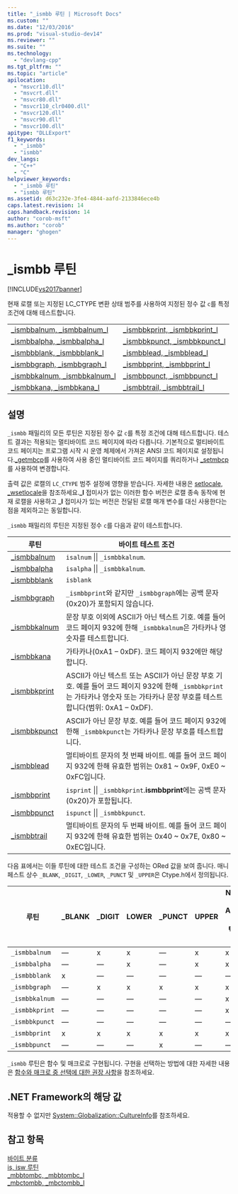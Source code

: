 ```yaml
---
title: "_ismbb 루틴 | Microsoft Docs"
ms.custom: ""
ms.date: "12/03/2016"
ms.prod: "visual-studio-dev14"
ms.reviewer: ""
ms.suite: ""
ms.technology: 
  - "devlang-cpp"
ms.tgt_pltfrm: ""
ms.topic: "article"
apilocation: 
  - "msvcr110.dll"
  - "msvcrt.dll"
  - "msvcr80.dll"
  - "msvcr110_clr0400.dll"
  - "msvcr120.dll"
  - "msvcr90.dll"
  - "msvcr100.dll"
apitype: "DLLExport"
f1_keywords: 
  - "_ismbb"
  - "ismbb"
dev_langs: 
  - "C++"
  - "C"
helpviewer_keywords: 
  - "_ismbb 루틴"
  - "ismbb 루틴"
ms.assetid: d63c232e-3fe4-4844-aafd-2133846ece4b
caps.latest.revision: 14
caps.handback.revision: 14
author: "corob-msft"
ms.author: "corob"
manager: "ghogen"
---
```

# _ismbb 루틴
[!INCLUDE[vs2017banner](../assembler/inline/includes/vs2017banner.md)]

현재 로캘 또는 지정된 LC\_CTYPE 변환 상태 범주를 사용하여 지정된 정수 값 `c`를 특정 조건에 대해 테스트합니다.  
  
|||  
|-|-|  
|[\_ismbbalnum, \_ismbbalnum\_l](../c-runtime-library/reference/ismbbalnum-ismbbalnum-l.md)|[\_ismbbkprint, \_ismbbkprint\_l](../c-runtime-library/reference/ismbbkprint-ismbbkprint-l.md)|  
|[\_ismbbalpha, \_ismbbalpha\_l](http://msdn.microsoft.com/ko-kr/8e54cb92-fc2b-41f5-8ab4-b22ac8aa9ad0)|[\_ismbbkpunct, \_ismbbkpunct\_l](../c-runtime-library/reference/ismbbkpunct-ismbbkpunct-l.md)|  
|[\_ismbbblank, \_ismbbblank\_l](../c-runtime-library/reference/ismbbblank-ismbbblank-l.md)|[\_ismbblead, \_ismbblead\_l](../c-runtime-library/reference/ismbblead-ismbblead-l.md)|  
|[\_ismbbgraph, \_ismbbgraph\_l](../c-runtime-library/reference/ismbbgraph-ismbbgraph-l.md)|[\_ismbbprint, \_ismbbprint\_l](../c-runtime-library/reference/ismbbprint-ismbbprint-l.md)|  
|[\_ismbbkalnum, \_ismbbkalnum\_l](../c-runtime-library/reference/ismbbkalnum-ismbbkalnum-l.md)|[\_ismbbpunct, \_ismbbpunct\_l](../c-runtime-library/reference/ismbbpunct-ismbbpunct-l.md)|  
|[\_ismbbkana, \_ismbbkana\_l](../c-runtime-library/reference/ismbbkana-ismbbkana-l.md)|[\_ismbbtrail, \_ismbbtrail\_l](../c-runtime-library/reference/ismbbtrail-ismbbtrail-l.md)|  
  
## 설명  
 `_ismbb` 패밀리의 모든 루틴은 지정된 정수 값 `c`를 특정 조건에 대해 테스트합니다. 테스트 결과는 적용되는 멀티바이트 코드 페이지에 따라 다릅니다. 기본적으로 멀티바이트 코드 페이지는 프로그램 시작 시 운영 체제에서 가져온 ANSI 코드 페이지로 설정됩니다.[\_getmbcp](../c-runtime-library/reference/getmbcp.md)를 사용하여 사용 중인 멀티바이트 코드 페이지를 쿼리하거나 [\_setmbcp](../c-runtime-library/reference/setmbcp.md)를 사용하여 변경합니다.  
  
 출력 값은 로캘의 `LC_CTYPE` 범주 설정에 영향을 받습니다. 자세한 내용은 [setlocale, \_wsetlocale](../c-runtime-library/reference/setlocale-wsetlocale.md)을 참조하세요.**\_l** 접미사가 없는 이러한 함수 버전은 로캘 종속 동작에 현재 로캘을 사용하고 **\_l** 접미사가 있는 버전은 전달된 로캘 매개 변수를 대신 사용한다는 점을 제외하고는 동일합니다.  
  
 `_ismbb` 패밀리의 루틴은 지정된 정수 `c`를 다음과 같이 테스트합니다.  
  
|루틴|바이트 테스트 조건|  
|--------|----------------|  
|[\_ismbbalnum](../c-runtime-library/reference/ismbbalnum-ismbbalnum-l.md)|`isalnum` &#124;&#124; `_ismbbkalnum`.|  
|[\_ismbbalpha](http://msdn.microsoft.com/ko-kr/8e54cb92-fc2b-41f5-8ab4-b22ac8aa9ad0)|`isalpha` &#124;&#124; `_ismbbkalnum`.|  
|[\_ismbbblank](../c-runtime-library/reference/ismbbblank-ismbbblank-l.md)|`isblank`|  
|[\_ismbbgraph](../c-runtime-library/reference/ismbbgraph-ismbbgraph-l.md)|`_ismbbprint`와 같지만 `_ismbbgraph`에는 공백 문자\(0x20\)가 포함되지 않습니다.|  
|[\_ismbbkalnum](../c-runtime-library/reference/ismbbkalnum-ismbbkalnum-l.md)|문장 부호 이외에 ASCII가 아닌 텍스트 기호. 예를 들어 코드 페이지 932에 한해 `_ismbbkalnum`은 가타카나 영숫자를 테스트합니다.|  
|[\_ismbbkana](../c-runtime-library/reference/ismbbkana-ismbbkana-l.md)|가타카나\(0xA1 – 0xDF\). 코드 페이지 932에만 해당합니다.|  
|[\_ismbbkprint](../c-runtime-library/reference/ismbbkprint-ismbbkprint-l.md)|ASCII가 아닌 텍스트 또는 ASCII가 아닌 문장 부호 기호. 예를 들어 코드 페이지 932에 한해 `_ismbbkprint`는 가타카나 영숫자 또는 가타카나 문장 부호를 테스트합니다\(범위: 0xA1 – 0xDF\).|  
|[\_ismbbkpunct](../c-runtime-library/reference/ismbbkpunct-ismbbkpunct-l.md)|ASCII가 아닌 문장 부호. 예를 들어 코드 페이지 932에 한해 `_ismbbkpunct`는 가타카나 문장 부호를 테스트합니다.|  
|[\_ismbblead](../c-runtime-library/reference/ismbblead-ismbblead-l.md)|멀티바이트 문자의 첫 번째 바이트. 예를 들어 코드 페이지 932에 한해 유효한 범위는 0x81 ~ 0x9F, 0xE0 ~ 0xFC입니다.|  
|[\_ismbbprint](../c-runtime-library/reference/ismbbprint-ismbbprint-l.md)|`isprint` &#124;&#124; `_ismbbkprint`.**ismbbprint**에는 공백 문자\(0x20\)가 포함됩니다.|  
|[\_ismbbpunct](../c-runtime-library/reference/ismbbpunct-ismbbpunct-l.md)|`ispunct` &#124;&#124; `_ismbbkpunct`.|  
|[\_ismbbtrail](../c-runtime-library/reference/ismbbtrail-ismbbtrail-l.md)|멀티바이트 문자의 두 번째 바이트. 예를 들어 코드 페이지 932에 한해 유효한 범위는 0x40 ~ 0x7E, 0x80 ~ 0xEC입니다.|  
  
 다음 표에서는 이들 루틴에 대한 테스트 조건을 구성하는 ORed 값을 보여 줍니다. 매니페스트 상수 `_BLANK`, `_DIGIT`, `_LOWER`, `_PUNCT` 및 `_UPPER`은 Ctype.h에서 정의됩니다.  
  
|루틴|\_BLANK|\_DIGIT|LOWER|\_PUNCT|UPPER|Non\-<br /><br /> ASCII<br /><br /> 텍스트|Non\-<br /><br /> ASCII<br /><br /> punct|  
|--------|-------------|-------------|-----------|-------------|-----------|-----------------------------|-------------------------------|  
|`_ismbbalnum`|—|x|x|—|x|x|—|  
|`_ismbbalpha`|—|—|x|—|x|x|—|  
|`_ismbbblank`|x|—|—|—|—|—|—|  
|`_ismbbgraph`|—|x|x|x|x|x|x|  
|`_ismbbkalnum`|—|—|—|—|—|x|—|  
|`_ismbbkprint`|—|—|—|—|—|x|x|  
|`_ismbbkpunct`|—|—|—|—|—|—|x|  
|`_ismbbprint`|x|x|x|x|x|x|x|  
|`_ismbbpunct`|—|—|—|x|—|—|x|  
  
 `_ismbb` 루틴은 함수 및 매크로로 구현됩니다. 구현을 선택하는 방법에 대한 자세한 내용은 [함수와 매크로 중 선택에 대한 권장 사항](../c-runtime-library/recommendations-for-choosing-between-functions-and-macros.md)을 참조하세요.  
  
## .NET Framework의 해당 값  
 적용할 수 없지만 [System::Globalization::CultureInfo](https://msdn.microsoft.com/en-us/library/system.globalization.cultureinfo.aspx)를 참조하세요.  
  
## 참고 항목  
 [바이트 분류](../c-runtime-library/byte-classification.md)   
 [is, isw 루틴](../c-runtime-library/is-isw-routines.md)   
 [\_mbbtombc, \_mbbtombc\_l](../c-runtime-library/reference/mbbtombc-mbbtombc-l.md)   
 [\_mbctombb, \_mbctombb\_l](../c-runtime-library/reference/mbctombb-mbctombb-l.md)